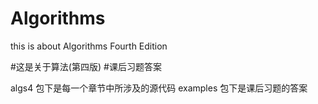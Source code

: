 # Algorithms
 this is about Algorithms Fourth Edition 
 
 #这是关于算法(第四版) 
 #课后习题答案
 
 algs4 包下是每一个章节中所涉及的源代码
 examples 包下是课后习题的答案
 
